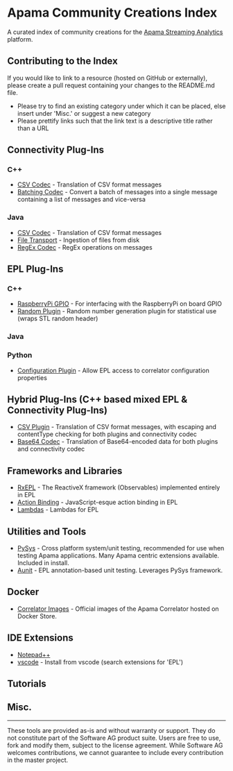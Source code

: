 # Apama Community Creations Index
A curated index of community creations for the [Apama Streaming Analytics](http://www.apamacommunity.com/) platform.
## Contributing to the Index
If you would like to link to a resource (hosted on GitHub or externally), please create a pull request containing your changes to the README.md file. 

- Please try to find an existing category under which it can be placed, else insert under 'Misc.' or suggest a new category
- Please prettify links such that the link text is a descriptive title rather than a URL

## Connectivity Plug-Ins
### C++
- [CSV Codec](https://github.com/himanshunandeshwar/apama-streaming-analytics-connectivityPlugin-CSVCodec-cpp) - Translation of CSV format messages
- [Batching Codec](https://github.com/mjj29/apama-batching-codec) - Convert a batch of messages into a single message containing a list of messages and vice-versa

### Java
- [CSV Codec](https://github.com/SoftwareAG/apama-streaming-analytics-connectivity-CSVCodec) - Translation of CSV format messages
- [File Transport](https://github.com/SoftwareAG/apama-streaming-analytics-connectivity-FileTransport) - Ingestion of files from disk
- [RegEx Codec](https://github.com/SoftwareAG/apama-streaming-analytics-connectivity-RegExCodec) - RegEx operations on messages

## EPL Plug-Ins
### C++
- [RaspberryPi GPIO](https://github.com/CallumAttryde/apama_GPIO) - For interfacing with the RaspberryPi on board GPIO
- [Random Plugin](https://github.com/mjj29/apama-random-plugin) - Random number generation plugin for statistical use (wraps STL random header)

### Java

### Python
- [Configuration Plugin](https://github.com/mjj29/apama-configuration-plugin) - Allow EPL access to correlator configuration properties

## Hybrid Plug-Ins (C++ based mixed EPL & Connectivity Plug-Ins)
- [CSV Plugin](https://github.com/mjj29/apama-csv-plugin) - Translation of CSV format messages, with escaping and contentType checking for both plugins and connectivity codec
- [Base64 Codec](https://github.com/mjj29/apama-base64-plugin) - Translation of Base64-encoded data for both plugins and connectivity codec

## Frameworks and Libraries
- [RxEPL](https://github.com/SoftwareAG/apama-rxepl) - The ReactiveX framework (Observables) implemented entirely in EPL
- [Action Binding](https://github.com/rpeach-sag/apama-action-binding) - JavaScript-esque action binding in EPL
- [Lambdas](https://github.com/SoftwareAG/apama-lambdas) - Lambdas for EPL

## Utilities and Tools
- [PySys](https://sourceforge.net/projects/pysys/) - Cross platform system/unit testing, recommended for use when testing Apama applications. Many Apama centric extensions available. Included in install.
- [Aunit](https://github.com/antoinewaugh/aunit) - EPL annotation-based unit testing. Leverages PySys framework.

## Docker
- [Correlator Images](https://store.docker.com/images/apama-correlator) - Official images of the Apama Correlator hosted on Docker Store.

## IDE Extensions
- [Notepad++](https://github.com/rpeach-sag/apama-notepad-syntax)
- [vscode](https://github.com/CaribouJohn/vscode-apama-extensions) - Install from vscode (search extensions for 'EPL') 

## Tutorials

## Misc.


------------------------------
These tools are provided as-is and without warranty or support. They do not constitute part of the Software AG product suite. Users are free to use, fork and modify them, subject to the license agreement. While Software AG welcomes contributions, we cannot guarantee to include every contribution in the master project.

